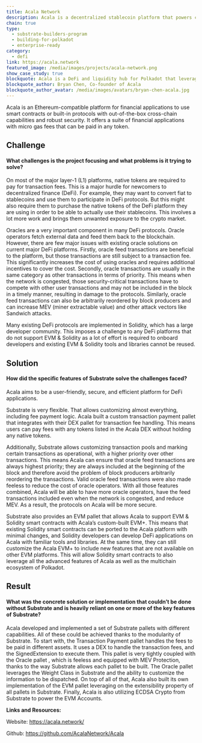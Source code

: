 ```yaml
---
title: Acala Network
description: Acala is a decentralized stablecoin platform that powers cross-blockchain open finance applications.
chain: true
type:
  - substrate-builders-program
  - building-for-polkadot
  - enterprise-ready
category:
  - defi
link: https://acala.network
featured_image: /media/images/projects/acala-network.png
show_case_study: true
blockquote: Acala is a DeFi and liquidity hub for Polkadot that leverages Substrate to provide a parachain and Ethereum-compatible dapp platform customized for DeFi developers and users. Substrate allows us to build DeFi primitives and optimizations to improve developer and user experience, while Substrate and Polkadot’s upgradability enables us to future-proof our chain.
blockquote_author: Bryan Chen, Co-founder of Acala
blockquote_author_avatar: /media/images/avatars/bryan-chen-acala.jpg
---
```

Acala is an Ethereum-compatible platform for financial applications to use smart contracts or built-in protocols with out-of-the-box cross-chain capabilities and robust security. It offers a suite of financial applications with micro gas fees that can be paid in any token.

Challenge
---------

#### What challenges is the project focusing and what problems is it trying to solve?

On most of the major layer-1 (L1) platforms, native tokens are required to pay for transaction fees. This is a major hurdle for newcomers to decentralized finance (DeFi). For example, they may want to convert fiat to stablecoins and use them to participate in DeFi protocols. But this might also require them to purchase the native tokens of the DeFi platform they are using in order to be able to actually use their stablecoins. This involves a lot more work and brings them unwanted exposure to the crypto market.

Oracles are a very important component in many DeFi protocols. Oracle operators fetch external data and feed them back to the blockchain. However, there are few major issues with existing oracle solutions on current major DeFi platforms. Firstly, oracle feed transactions are beneficial to the platform, but those transactions are still subject to a transaction fee. This significantly increases the cost of using oracles and requires additional incentives to cover the cost. Secondly, oracle transactions are usually in the same category as other transactions in terms of priority. This means when the network is congested, those security-critical transactions have to compete with other user transactions and may not be included in the block in a timely manner, resulting in damage to the protocols. Similarly, oracle feed transactions can also be arbitrarily reordered by block producers and can increase MEV (miner extractable value) and other attack vectors like Sandwich attacks.

Many existing DeFi protocols are implemented in Solidity, which has a large developer community. This imposes a challenge to any DeFi platforms that do not support EVM & Solidity as a lot of effort is required to onboard developers and existing EVM & Solidity tools and libraries cannot be reused.

Solution
--------

#### How did the specific features of Substrate solve the challenges faced?

Acala aims to be a user-friendly, secure, and efficient platform for DeFi applications.

Substrate is very flexible. That allows customizing almost everything, including fee payment logic. Acala built a custom transaction payment pallet that integrates with their DEX pallet for transaction fee handling. This means users can pay fees with any tokens listed in the Acala DEX without holding any native tokens.

Additionally, Substrate allows customizing transaction pools and marking certain transactions as operational, with a higher priority over other transactions. This means Acala can ensure that oracle feed transactions are always highest priority; they are always included at the beginning of the block and therefore avoid the problem of block producers arbitrarily reordering the transactions. Valid oracle feed transactions were also made feeless to reduce the cost of oracle operators. With all those features combined, Acala will be able to have more oracle operators, have the feed transactions included even when the network is congested, and reduce MEV. As a result, the protocols on Acala will be more secure.

Substrate also provides an EVM pallet that allows Acala to support EVM & Solidity smart contracts with Acala’s custom-built EVM+. This means that existing Solidity smart contracts can be ported to the Acala platform with minimal changes, and Solidity developers can develop DeFi applications on Acala with familiar tools and libraries. At the same time, they can still customize the Acala EVM+ to include new features that are not available on other EVM platforms. This will allow Solidity smart contracts to also leverage all the advanced features of Acala as well as the multichain ecosystem of Polkadot.

Result
------

#### What was the concrete solution or implementation that couldn’t be done without Substrate and is heavily reliant on one or more of the key features of Substrate?

Acala developed and implemented a set of Substrate pallets with different capabilities. All of these could be achieved thanks to the modularity of Substrate. To start with, the  Transaction Payment pallet  handles the fees to be paid in different assets. It uses a DEX to handle the transaction fees, and the SignedExtension to execute them. This pallet is very tightly coupled with the  Oracle pallet , which is feeless and equipped with MEV Protection, thanks to the way Substrate allows each pallet to be built. The Oracle pallet leverages the Weight Class in Substrate and the ability to customize the information to be dispatched. On top of all of that, Acala also built its own implementation of the EVM pallet leveraging on the extensibility property of all pallets in Substrate. Finally, Acala is also utilizing  ECDSA Crypto  from Substrate to power the EVM Accounts.

**Links and Resources:**

Website: https://acala.network/

Github: https://github.com/AcalaNetwork/Acala